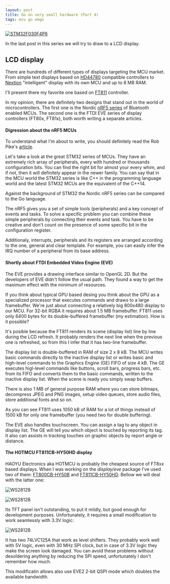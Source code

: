 ```yaml
---
layout: post
title: Go on very small hardware (Part 4)
tags: mcu go emgo
---
```


[![STM32F030F4P6]({{site.baseur}}/images/mcu/f030-demo-board/board.jpg)]({{site.baseur}}/2018/04/14/go_on_very_small_hardware4.html)

In the last post in this series we will try to draw to a LCD display.

<!--more-->

## LCD display

There are hundreds of different types of displays targeting the MCU market. From simple text displays based on [HD44780](https://en.wikipedia.org/wiki/Hitachi_HD44780_LCD_controller) compatible controllers to [Nextion](https://nextion.itead.cc/) "intelligent" display with its own MCU and up to 8 MB RAM.

I'll present there my favorite one based on [FT811](http://www.ftdichip.com/Products/ICs/FT81X.html) controller.

In my opinion, there are definitely two designs that stand out in the world of microcontrollers. The first one is the Nordic [nRF5 series](https://www.nordicsemi.com/eng/Products/2.4GHz-RF) of Bluetooth enabled MCUs. The second one is the FTDI EVE series of display controllers (FT80x, FT81x), both worth writing a separate articles.

#### Digression about the nRF5 MCUs

To understand what I'm about to write, you should definitely read the Rob Pike's [article](https://commandcenter.blogspot.com/2012/06/less-is-exponentially-more.html).

Let's take a look at the great STM32 series of MCUs. They have an extremely rich array of peripherals, every with hundred or thousands configuration bits. You can find the right bit for almost your every whim, and if not, then it will definitely appear in the newer family. You can say that in the MCU world the STM32 series is like C++ in the programming language world and the latest STM32 MCUs are the equivalent of the C++14. 

Against the background of STM32 the Nordic nRF5 series can be compared to the Go language.

The nRF5 gives you a set of simple tools (peripherals) and a key concept of events and tasks. To solve a specific problem you can combine these simple peripherals by connecting their events and task. You have to be creative and don't count on the presence of some specific bit in the configuration register.

Additionaly, interrupts, peripherals and its registers are arranged according to the one, general and clear template. For example, you can easily infer the IRQ number of a peripheral from its base address.

#### Shortly about FTDI Embedded Video Engine (EVE)

The EVE provides a drawing interface similar to OpenGL 2D. But the developers of EVE didn't follow the usual path. They found a way to get the maximum effect with the minimum of resources.

If you think about typical GPU based desing you think about the GPU as a specialized processor that executes commands and draws to a large framebuffer. We're just about connecting a relatively big 800x480 display to our MCU. For 32-bit RGBA it requires about 1.5 MB framebuffer. FT811 uses only 6400 bytes for its double-buffered framebuffer (my estimation). How is it possible?

It's posible because the FT811 renders its scene (display list) line by line during the LCD refresh. It probably renders the next line when the previous one is refreshed, so from this I infer that it has two-line framebuffer. 

The display list is double-buffered in RAM of size 2 x 8 kB. The MCU writes basic commands directly to the inactive display list or writes basic and high-level commands to the Graphics Engine (GE) FIFO of size 4 kB. The GE executes higl-level commands like buttons, scroll bars, progress bars, etc. from its FIFO and converts them to the basic commands, written to the inactive display list. When the scene is ready you simply swap buffers.

There is also 1 MB of general purpose RAM where you can store bitmaps, decompress JPEG and PNG images, setup video queues, store audio files, store additional fonts and so on.

As you can see FT811 uses 1050 kB of RAM for a lot of things instead of 1500 kB for only one framebuffer (you need two for double buffering).

The EVE also handles touchscreen. You can assign a tag to any object in display list. The GE will tell you which object is touched by reporting its tag. It also can assists in tracking touches on graphic objects by report angle or distance.

#### The HOTMCU FT811CB-HY50HD display

HAOYU Electronics aka HOTMCU is probably the cheapest source of FT8xx based displays. When I was working on the *display/eve* package I've used two of them: [FT800CB-HY50B](https://www.hotmcu.com/5-graphical-lcd-touchscreen-480x272-spi-ft800-p-124.html?cPath=6_16) and [FT811CB-HY50HD](https://www.hotmcu.com/5-graphical-lcd-capacitive-touch-screen-800x480-spi-ft811-p-301.html). Bellow we will deal with the latter one:

![WS2812B]({{site.baseur}}/images/lcd/ft811cb-hy50hd-front.jpg)

![WS2812B]({{site.baseur}}/images/lcd/ft811cb-hy50hd-back.jpg)

Its TFT panel isn't outstanding, to put it mildly, but good enough for development purposes. Unfortunately, it requires a small modification to work seamlessly with 3.3V logic:

![WS2812B]({{site.baseur}}/images/lcd/ft811cb-mod.jpg)

It has two 74LVC125A that work as level shifters. They probably work well with 5V logic, even with 30 MHz SPI clock, but in case of 3.3V logic they make the screen look damaged. You can avoid these problems without desoldering anything by reducing the SPI speed, unfortunately I don't remember how much.

 This modificatin allows also use EVE2 2-bit QSPI mode which doubles the available bandwidth.